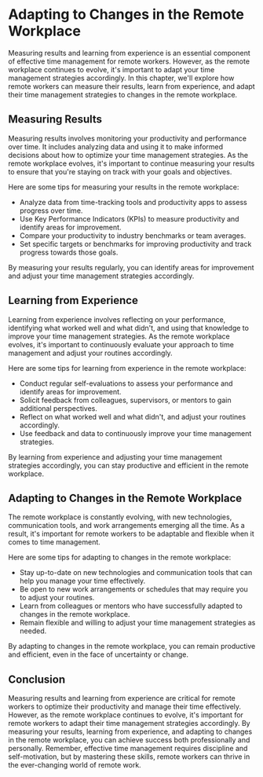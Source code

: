 Adapting to Changes in the Remote Workplace
======================================================================================================

Measuring results and learning from experience is an essential component of effective time management for remote workers. However, as the remote workplace continues to evolve, it's important to adapt your time management strategies accordingly. In this chapter, we'll explore how remote workers can measure their results, learn from experience, and adapt their time management strategies to changes in the remote workplace.

Measuring Results
-----------------

Measuring results involves monitoring your productivity and performance over time. It includes analyzing data and using it to make informed decisions about how to optimize your time management strategies. As the remote workplace evolves, it's important to continue measuring your results to ensure that you're staying on track with your goals and objectives.

Here are some tips for measuring your results in the remote workplace:

- Analyze data from time-tracking tools and productivity apps to assess progress over time.
- Use Key Performance Indicators (KPIs) to measure productivity and identify areas for improvement.
- Compare your productivity to industry benchmarks or team averages.
- Set specific targets or benchmarks for improving productivity and track progress towards those goals.

By measuring your results regularly, you can identify areas for improvement and adjust your time management strategies accordingly.

Learning from Experience
------------------------

Learning from experience involves reflecting on your performance, identifying what worked well and what didn't, and using that knowledge to improve your time management strategies. As the remote workplace evolves, it's important to continuously evaluate your approach to time management and adjust your routines accordingly.

Here are some tips for learning from experience in the remote workplace:

- Conduct regular self-evaluations to assess your performance and identify areas for improvement.
- Solicit feedback from colleagues, supervisors, or mentors to gain additional perspectives.
- Reflect on what worked well and what didn't, and adjust your routines accordingly.
- Use feedback and data to continuously improve your time management strategies.

By learning from experience and adjusting your time management strategies accordingly, you can stay productive and efficient in the remote workplace.

Adapting to Changes in the Remote Workplace
-------------------------------------------

The remote workplace is constantly evolving, with new technologies, communication tools, and work arrangements emerging all the time. As a result, it's important for remote workers to be adaptable and flexible when it comes to time management.

Here are some tips for adapting to changes in the remote workplace:

- Stay up-to-date on new technologies and communication tools that can help you manage your time effectively.
- Be open to new work arrangements or schedules that may require you to adjust your routines.
- Learn from colleagues or mentors who have successfully adapted to changes in the remote workplace.
- Remain flexible and willing to adjust your time management strategies as needed.

By adapting to changes in the remote workplace, you can remain productive and efficient, even in the face of uncertainty or change.

Conclusion
----------

Measuring results and learning from experience are critical for remote workers to optimize their productivity and manage their time effectively. However, as the remote workplace continues to evolve, it's important for remote workers to adapt their time management strategies accordingly. By measuring your results, learning from experience, and adapting to changes in the remote workplace, you can achieve success both professionally and personally. Remember, effective time management requires discipline and self-motivation, but by mastering these skills, remote workers can thrive in the ever-changing world of remote work.
